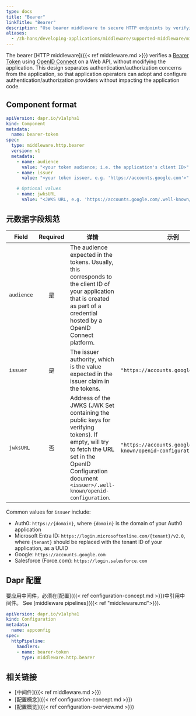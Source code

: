 ```yaml
---
type: docs
title: "Bearer"
linkTitle: "Bearer"
description: "Use bearer middleware to secure HTTP endpoints by verifying bearer tokens"
aliases:
  - /zh-hans/developing-applications/middleware/supported-middleware/middleware-bearer/
---
```


The bearer [HTTP middleware]({{< ref middleware.md >}}) verifies a [Bearer Token](https://tools.ietf.org/html/rfc6750) using [OpenID Connect](https://openid.net/connect/) on a Web API, without modifying the application. This design separates authentication/authorization concerns from the application, so that application operators can adopt and configure authentication/authorization providers without impacting the application code.

## Component format

```yaml
apiVersion: dapr.io/v1alpha1
kind: Component
metadata:
  name: bearer-token
spec:
  type: middleware.http.bearer
  version: v1
  metadata:
    - name: audience
      value: "<your token audience; i.e. the application's client ID>"
    - name: issuer
      value: "<your token issuer, e.g. 'https://accounts.google.com'>"

    # Optional values
    - name: jwksURL
      value: "<JWKS URL, e.g. 'https://accounts.google.com/.well-known/openid-configuration'>"
```

## 元数据字段规范

| Field      | Required | 详情                                                                                                                                                                                                             | 示例                                                               |
| ---------- |:--------:| -------------------------------------------------------------------------------------------------------------------------------------------------------------------------------------------------------------- | ---------------------------------------------------------------- |
| `audience` |    是     | The audience expected in the tokens. Usually, this corresponds to the client ID of your application that is created as part of a credential hosted by a OpenID Connect platform.                               |                                                                  |
| `issuer`   |    是     | The issuer authority, which is the value expected in the issuer claim in the tokens.                                                                                                                           | `"https://accounts.google.com"`                                  |
| `jwksURL`  |    否     | Address of the JWKS (JWK Set containing the public keys for verifying tokens). If empty, will try to fetch the URL set in the OpenID Configuration document `<issuer>/.well-known/openid-configuration`. | `"https://accounts.google.com/.well-known/openid-configuration"` |

Common values for `issuer` include:

- Auth0: `https://{domain}`, where `{domain}` is the domain of your Auth0 application
- Microsoft Entra ID: `https://login.microsoftonline.com/{tenant}/v2.0`, where `{tenant}` should be replaced with the tenant ID of your application, as a UUID
- Google: `https://accounts.google.com`
- Salesforce (Force.com): `https://login.salesforce.com`

## Dapr 配置

要应用中间件，必须在[配置]({{< ref configuration-concept.md >}})中引用中间件。 See [middleware pipelines]({{< ref "middleware.md">}}).

```yaml
apiVersion: dapr.io/v1alpha1
kind: Configuration
metadata:
  name: appconfig
spec:
  httpPipeline:
    handlers:
    - name: bearer-token
      type: middleware.http.bearer
```

## 相关链接

- [中间件]({{< ref middleware.md >}})
- [配置概念]({{< ref configuration-concept.md >}})
- [配置概览]({{< ref configuration-overview.md >}})
